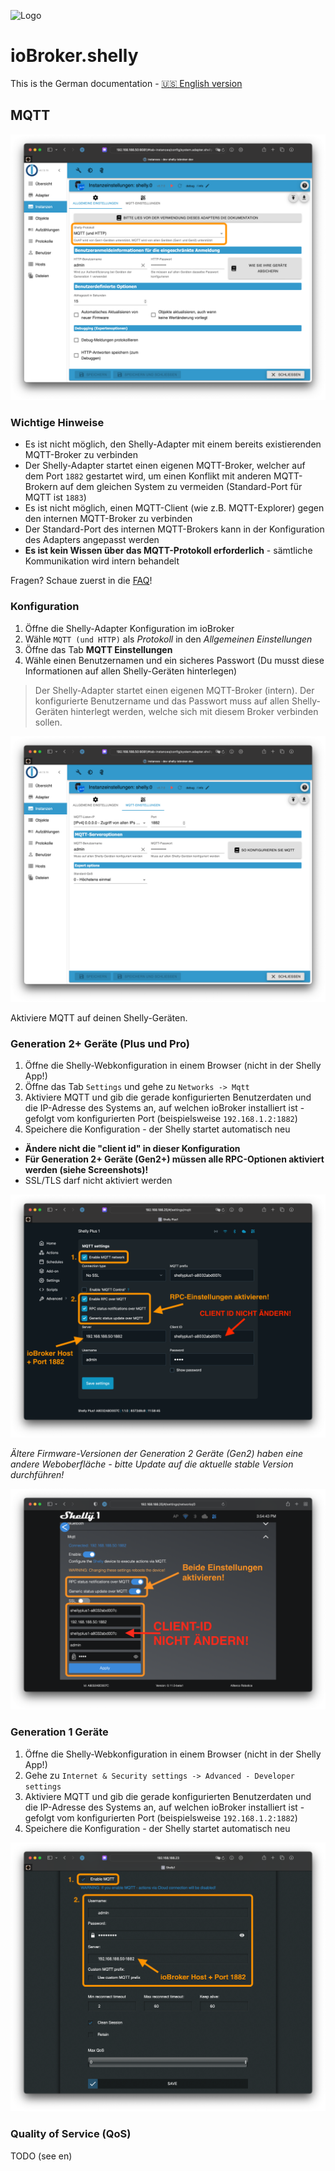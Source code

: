 ![Logo](../../admin/shelly.png)

# ioBroker.shelly

This is the German documentation - [🇺🇸 English version](../en/protocol-mqtt.md)

## MQTT

![iobroker_general_mqtt](./img/iobroker_general_mqtt.png)

### Wichtige Hinweise

- Es ist nicht möglich, den Shelly-Adapter mit einem bereits existierenden MQTT-Broker zu verbinden
- Der Shelly-Adapter startet einen eigenen MQTT-Broker, welcher auf dem Port `1882` gestartet wird, um einen Konflikt mit anderen MQTT-Brokern auf dem gleichen System zu vermeiden (Standard-Port für MQTT ist `1883`)
- Es ist nicht möglich, einen MQTT-Client (wie z.B. MQTT-Explorer) gegen den internen MQTT-Broker zu verbinden
- Der Standard-Port des internen MQTT-Brokers kann in der Konfiguration des Adapters angepasst werden
- **Es ist kein Wissen über das MQTT-Protokoll erforderlich** - sämtliche Kommunikation wird intern behandelt

Fragen? Schaue zuerst in die [FAQ](faq.md)!

### Konfiguration

1. Öffne die Shelly-Adapter Konfiguration im ioBroker
2. Wähle `MQTT (und HTTP)` als *Protokoll* in den *Allgemeinen Einstellungen*
3. Öffne das Tab **MQTT Einstellungen**
4. Wähle einen Benutzernamen und ein sicheres Passwort (Du musst diese Informationen auf allen Shelly-Geräten hinterlegen)

> Der Shelly-Adapter startet einen eigenen MQTT-Broker (intern). Der konfigurierte Benutzername und das Passwort muss auf allen Shelly-Geräten hinterlegt werden, welche sich mit diesem Broker verbinden sollen.

![iobroker_mqtt](./img/iobroker_mqtt.png)

Aktiviere MQTT auf deinen Shelly-Geräten.

### Generation 2+ Geräte (Plus und Pro)

1. Öffne die Shelly-Webkonfiguration in einem Browser (nicht in der Shelly App!)
2. Öffne das Tab `Settings` und gehe zu `Networks -> Mqtt`
3. Aktiviere MQTT und gib die gerade konfigurierten Benutzerdaten und die IP-Adresse des Systems an, auf welchen ioBroker installiert ist - gefolgt vom konfigurierten Port (beispielsweise `192.168.1.2:1882`)
4. Speichere die Konfiguration - der Shelly startet automatisch neu

- **Ändere nicht die "client id" in dieser Konfiguration**
- **Für Generation 2+ Geräte (Gen2+) müssen alle RPC-Optionen aktiviert werden (siehe Screenshots)!**
- SSL/TLS darf nicht aktiviert werden

![shelly gen2](./img/shelly_mqtt-gen2.png)

*Ältere Firmware-Versionen der Generation 2 Geräte (Gen2) haben eine andere Weboberfläche - bitte Update auf die aktuelle stable Version durchführen!*

![shelly gen2 old](./img/shelly_mqtt-gen2-old.png)

### Generation 1 Geräte

1. Öffne die Shelly-Webkonfiguration in einem Browser (nicht in der Shelly App!)
2. Gehe zu `Internet & Security settings -> Advanced - Developer settings`
3. Aktiviere MQTT und gib die gerade konfigurierten Benutzerdaten und die IP-Adresse des Systems an, auf welchen ioBroker installiert ist - gefolgt vom konfigurierten Port (beispielsweise `192.168.1.2:1882`)
4. Speichere die Konfiguration - der Shelly startet automatisch neu

![shelly gen1](./img/shelly_mqtt-gen1.png)

### Quality of Service (QoS)

TODO (see en)
